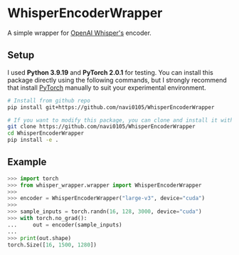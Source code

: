 # WhisperEncoderWrapper
A simple wrapper for [OpenAI Whisper's](https://github.com/openai/whisper) encoder.

## Setup
I used **Python 3.9.19** and **PyTorch 2.0.1** for testing. You can install this package directly using the following commands, but I strongly recommend that install [PyTorch](https://pytorch.org/) manually to suit your experimental environment. 
```bash
# Install from github repo
pip install git+https://github.com/navi0105/WhisperEncoderWrapper

# If you want to modify this package, you can clone and install it with editable mode
git clone https://github.com/navi0105/WhisperEncoderWrapper
cd WhisperEncoderWrapper
pip install -e .
```

## Example
```python
>>> import torch
>>> from whisper_wrapper.wrapper import WhisperEncoderWrapper
>>> 
>>> encoder = WhisperEncoderWrapper("large-v3", device="cuda")
>>> 
>>> sample_inputs = torch.randn(16, 128, 3000, device="cuda")
>>> with torch.no_grad():
...     out = encoder(sample_inputs)
... 
>>> print(out.shape)
torch.Size([16, 1500, 1280])
```
